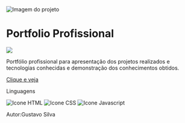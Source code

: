<img alt="Imagem do projeto" src="./img/banner.png"/>

<h1>Portfolio Profissional</h1>

<img src="https://img.shields.io/badge/STATUS%20-Em%20contru%C3%A7%C3%A3o-yellow"/>

<p>Portfólio profissional para apresentação dos projetos realizados e tecnologias conhecidas e demonstração dos conhecimentos obtidos.</p>

<a href="https://gustavocrs.github.io/portfolio/"> Clique e veja</a>

<p>Linguagens</p> <img alt="Icone HTML" src="./img/banner.png"/> <img alt="Icone CSS" src="./img/banner.png"/> <img alt="Icone Javascript" src="./img/banner.png"/>

<p>Autor:Gustavo Silva</p>
